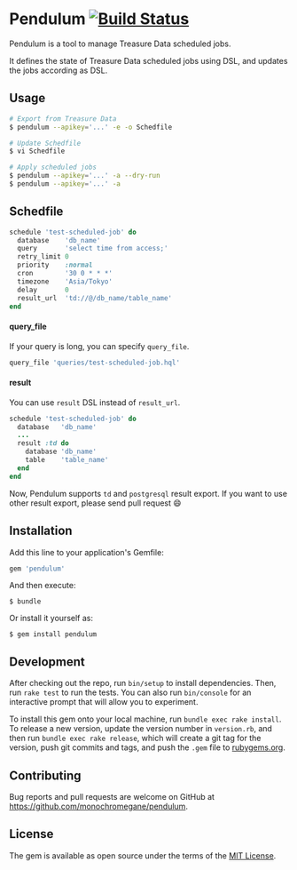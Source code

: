 # Pendulum [![Build Status](https://travis-ci.org/monochromegane/pendulum.svg?branch=master)](https://travis-ci.org/monochromegane/pendulum)

Pendulum is a tool to manage Treasure Data scheduled jobs.

It defines the state of Treasure Data scheduled jobs using DSL, and updates the jobs according as DSL.

## Usage

```sh
# Export from Treasure Data
$ pendulum --apikey='...' -e -o Schedfile

# Update Schedfile
$ vi Schedfile

# Apply scheduled jobs
$ pendulum --apikey='...' -a --dry-run
$ pendulum --apikey='...' -a
```

## Schedfile

```rb
schedule 'test-scheduled-job' do
  database    'db_name'
  query       'select time from access;'
  retry_limit 0
  priority    :normal
  cron        '30 0 * * *'
  timezone    'Asia/Tokyo'
  delay       0
  result_url  'td://@/db_name/table_name'
end
```

#### query_file

If your query is long, you can specify `query_file`.

```rb
query_file 'queries/test-scheduled-job.hql'
```

#### result

You can use `result` DSL instead of `result_url`.

```rb
schedule 'test-scheduled-job' do
  database   'db_name'
  ...
  result :td do
    database 'db_name'
    table    'table_name'
  end
end
```

Now, Pendulum supports `td` and `postgresql` result export.
If you want to use other result export, please send pull request :smile:

## Installation

Add this line to your application's Gemfile:

```ruby
gem 'pendulum'
```

And then execute:

    $ bundle

Or install it yourself as:

    $ gem install pendulum

## Development

After checking out the repo, run `bin/setup` to install dependencies. Then, run `rake test` to run the tests. You can also run `bin/console` for an interactive prompt that will allow you to experiment.

To install this gem onto your local machine, run `bundle exec rake install`. To release a new version, update the version number in `version.rb`, and then run `bundle exec rake release`, which will create a git tag for the version, push git commits and tags, and push the `.gem` file to [rubygems.org](https://rubygems.org).

## Contributing

Bug reports and pull requests are welcome on GitHub at https://github.com/monochromegane/pendulum.


## License

The gem is available as open source under the terms of the [MIT License](http://opensource.org/licenses/MIT).

